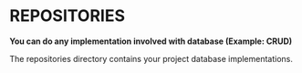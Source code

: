 # REPOSITORIES

**You can do any implementation involved with database (Example: CRUD)**

The repositories directory contains your project database implementations.
